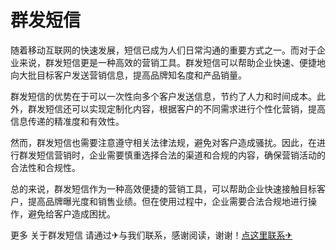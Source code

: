 # 群发短信

随着移动互联网的快速发展，短信已成为人们日常沟通的重要方式之一。而对于企业来说，群发短信更是一种高效的营销工具。群发短信可以帮助企业快速、便捷地向大批目标客户发送营销信息，提高品牌知名度和产品销量。

群发短信的优势在于可以一次性向多个客户发送信息，节约了人力和时间成本。此外，群发短信还可以实现定制化内容，根据客户的不同需求进行个性化营销，提高信息传递的精准度和有效性。

然而，群发短信也需要注意遵守相关法律法规，避免对客户造成骚扰。因此，在进行群发短信营销时，企业需要慎重选择合法的渠道和合规的内容，确保营销活动的合法性和合规性。

总的来说，群发短信作为一种高效便捷的营销工具，可以帮助企业快速接触目标客户，提高品牌曝光度和销售业绩。但在使用过程中，企业需要合法合规地进行操作，避免给客户造成困扰。

更多 关于群发短信 请通过✈与我们联系，感谢阅读，谢谢！[点这里联系✈](https://www.k02.cc)